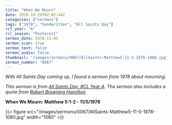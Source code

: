 ```yaml
---
title: "When We Mourn"
date: 2020-10-29T02:02:44Z
categories: ["sermons"]
tags: ["1978", "handwritten", "All Saints Day"]
rcl_year: "A"
rcl_season: "Pentecost"
sermon_date: 1978-11-05
sermon_scan: true
sermon_text: false
sermon_audio: false
thumbnail: "/images/sermons/0067/AllSaints-Matthew5-11-5-1978-1080.jpg"
sermon_number: "0067"
---
```


_With All Saints Day coming up, I found a sermon from 1978 about mourning._

<!--more-->

_This sermon is from [All Saints Day, RCL Year A](https://lectionary.library.vanderbilt.edu/texts.php?id=166). The sermon also includes a quote from [Robert Browning Hamilton](https://www.goodreads.com/quotes/289683-i-walked-a-mile-with-pleasure-she-chatted-all-the)._

**When We Mourn: Matthew 5:1-2 - 11/5/1978**

{{< figure src="/images/sermons/0067/AllSaints-Matthew5-11-5-1978-1080.jpg" width="1080" >}}
